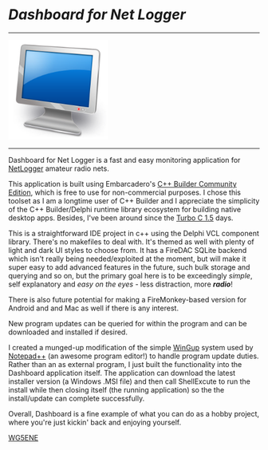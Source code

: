 # *Dashboard for Net Logger*
---

<img src="Resources/Dashboard.png" alt="drawing" width="200"/>

---


Dashboard for Net Logger is a fast and easy monitoring application for [NetLogger](https://www.netlogger.org) amateur radio nets.

This application is built using Embarcadero's [C++ Builder Community Edition](https://www.embarcadero.com/products/cbuilder/starter/),
which is free to use for non-commercial purposes. I chose this toolset as I am a longtime user of C++ Builder and I appreciate the simplicity
of the C++ Builder/Delphi runtime library ecosystem for building native desktop apps.
Besides, I've been around since the [Turbo C 1.5](https://en.wikipedia.org/wiki/Borland_Turbo_C) days.

This is a straightforward IDE project in c++ using the Delphi VCL component library. There's no makefiles to deal with. It's themed as well with plenty of light and dark UI styles to choose from. It has a FireDAC SQLite backend which isn't really being needed/exploited at the moment, but will make it super easy to add advanced features in the future, such bulk storage and querying and so on, but the primary goal here is to be exceedingly *simple*, self explanatory and *easy on the eyes* - less distraction, more ***radio***! 

There is also future potential for making a FireMonkey-based version for Android and and Mac as well if there is any interest.

New program updates can be queried for within the program and can be downloaded and installed if desired.

I created a munged-up modification of the simple [WinGup](https://wingup.org/) system used by [Notepad++](https://notepad-plus-plus.org/) (an awesome program editor!) to handle program update duties. Rather than an as external program, I just built the functionality into the Dashboard application itself. The application can download the latest installer version
(a Windows .MSI file) and then call ShellExcute to run the install while then closing itself (the running application) so the the install/update can complete successfully.

Overall, Dashboard is a fine example of what you can do as a hobby project, where you're just kickin' back and enjoying yourself.


[WG5ENE](https://qrz.com/db/wg5ene)


